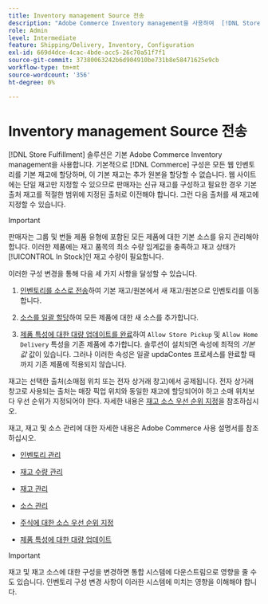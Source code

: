 ```yaml
---
title: Inventory management Source 전송
description: "Adobe Commerce Inventory management을 사용하여  [!DNL Store Fulfillment solution] 에 대한 주식을 구성합니다. 새 재고를 설정하고 기본 재고에서 재고를 이전하여 스토어 이행 솔루션에 필요한 스토어 픽업 기능을 사용하도록 구성된 소스에 할당할 수 있습니다."
role: Admin
level: Intermediate
feature: Shipping/Delivery, Inventory, Configuration
exl-id: 669d4dce-4cac-4bde-acc5-26c70a51f7f1
source-git-commit: 37380063242b6d904910be731b8e58471625e9cb
workflow-type: tm+mt
source-wordcount: '356'
ht-degree: 0%

---
```



# Inventory management Source 전송

[!DNL Store Fulfillment] 솔루션은 기본 Adobe Commerce Inventory management을 사용합니다. 기본적으로 [!DNL Commerce] 구성은 모든 웹 인벤토리를 기본 재고에 할당하며, 이 기본 재고는 추가 원본을 할당할 수 없습니다. 웹 사이트에는 단일 재고만 지정할 수 있으므로 판매자는 신규 재고를 구성하고 필요한 경우 기본 출처 재고를 적절한 범위에 지정된 출처로 이전해야 합니다. 그런 다음 출처를 새 재고에 지정할 수 있습니다.

>[!IMPORTANT]
>
>판매자는 그룹 및 번들 제품 유형에 포함된 모든 제품에 대한 기본 소스를 유지 관리해야 합니다. 이러한 제품에는 재고 품목의 최소 수량 임계값을 충족하고 재고 상태가 [!UICONTROL In Stock]인 재고 수량이 필요합니다.

이러한 구성 변경을 통해 다음 세 가지 사항을 달성할 수 있습니다.

1. [인벤토리를 소스로 전송](https://experienceleague.adobe.com/en/docs/commerce-admin/inventory/quantities/inventory-transfer)하여 기본 재고/원본에서 새 재고/원본으로 인벤토리를 이동합니다.

1. [소스를 일괄 할당](https://experienceleague.adobe.com/en/docs/commerce-admin/inventory/quantities/bulk-assignment)하여 모든 제품에 대한 새 소스를 추가합니다.

1. [제품 특성에 대한 대량 업데이트를 완료](https://experienceleague.adobe.com/en/docs/commerce-admin/catalog/product-attributes/create/bulk-product-attribute-update)하여 `Allow Store Pickup` 및 `Allow Home Delivery` 특성을 기존 제품에 추가합니다. 솔루션이 설치되면 속성에 최적의 *기본값* 값이 있습니다. 그러나 이러한 속성은 일괄 updaContes 프로세스를 완료할 때까지 기존 제품에 적용되지 않습니다.

재고는 선택한 출처(소매점 위치 또는 전자 상거래 창고)에서 공제됩니다. 전자 상거래 창고로 사용되는 출처는 매장 픽업 위치와 동일한 재고에 할당되어야 하고 소매 위치보다 우선 순위가 지정되어야 한다. 자세한 내용은 [재고 소스 우선 순위 지정](https://experienceleague.adobe.com/en/docs/commerce-admin/inventory/stocks/stocks-prioritize-sources)을 참조하십시오.

재고, 재고 및 소스 관리에 대한 자세한 내용은 Adobe Commerce 사용 설명서를 참조하십시오.

- [인벤토리 관리](https://experienceleague.adobe.com/en/docs/commerce-admin/inventory/introduction)

- [재고 수량 관리](https://experienceleague.adobe.com/en/docs/commerce-admin/inventory/quantities/quantities-manage)

- [재고 관리](https://experienceleague.adobe.com/en/docs/commerce-admin/inventory/stocks/stocks-manage)

- [소스 관리](https://experienceleague.adobe.com/en/docs/commerce-admin/inventory/sources/sources-manage)

- [주식에 대한 소스 우선 순위 지정](https://experienceleague.adobe.com/en/docs/commerce-admin/inventory/stocks/stocks-prioritize-sources)

- [제품 특성에 대한 대량 업데이트](https://experienceleague.adobe.com/en/docs/commerce-admin/catalog/product-attributes/create/bulk-product-attribute-update)


>[!IMPORTANT]
>
>재고 및 재고 소스에 대한 구성을 변경하면 통합 시스템에 다운스트림으로 영향을 줄 수도 있습니다. 인벤토리 구성 변경 사항이 이러한 시스템에 미치는 영향을 이해해야 합니다.

